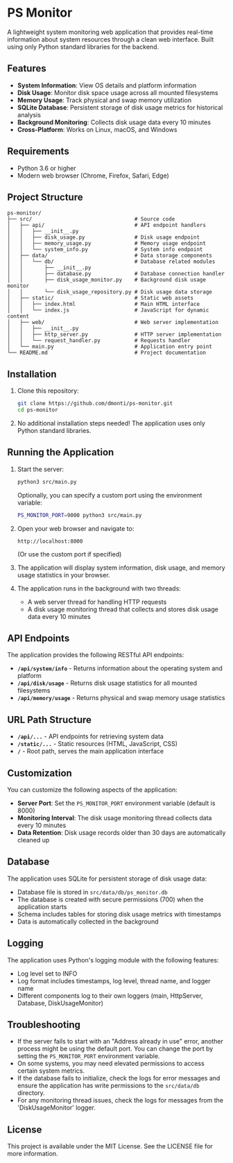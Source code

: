 # PS Monitor

A lightweight system monitoring web application that provides real-time information about system resources through a clean web interface. Built using only Python standard libraries for the backend.

## Features

- **System Information**: View OS details and platform information
- **Disk Usage**: Monitor disk space usage across all mounted filesystems
- **Memory Usage**: Track physical and swap memory utilization
- **SQLite Database**: Persistent storage of disk usage metrics for historical analysis
- **Background Monitoring**: Collects disk usage data every 10 minutes
- **Cross-Platform**: Works on Linux, macOS, and Windows

## Requirements

- Python 3.6 or higher
- Modern web browser (Chrome, Firefox, Safari, Edge)

## Project Structure

```
ps-monitor/
├── src/                                 # Source code
│   ├── api/                             # API endpoint handlers
│   │   ├── __init__.py
│   │   ├── disk_usage.py                # Disk usage endpoint
│   │   ├── memory_usage.py              # Memory usage endpoint
│   │   └── system_info.py               # System info endpoint
│   ├── data/                            # Data storage components
│   │   └── db/                          # Database related modules
│   │       ├── __init__.py
│   │       ├── database.py              # Database connection handler
│   │       ├── disk_usage_monitor.py    # Background disk usage monitor
│   │       └── disk_usage_repository.py # Disk usage data storage
│   ├── static/                          # Static web assets
│   │   ├── index.html                   # Main HTML interface
│   │   └── index.js                     # JavaScript for dynamic content
│   ├── web/                             # Web server implementation
│   │   ├── __init__.py
│   │   ├── http_server.py               # HTTP server implementation
│   │   └── request_handler.py           # Requests handler
│   └── main.py                          # Application entry point
└── README.md                            # Project documentation
```

## Installation

1. Clone this repository:
   ```bash
   git clone https://github.com/dmonti/ps-monitor.git
   cd ps-monitor
   ```

2. No additional installation steps needed! The application uses only Python standard libraries.

## Running the Application

1. Start the server:
   ```bash
   python3 src/main.py
   ```

   Optionally, you can specify a custom port using the environment variable:
   ```bash
   PS_MONITOR_PORT=9000 python3 src/main.py
   ```

2. Open your web browser and navigate to:
   ```
   http://localhost:8000
   ```
   (Or use the custom port if specified)

3. The application will display system information, disk usage, and memory usage statistics in your browser.

4. The application runs in the background with two threads:
   - A web server thread for handling HTTP requests
   - A disk usage monitoring thread that collects and stores disk usage data every 10 minutes

## API Endpoints

The application provides the following RESTful API endpoints:

- **`/api/system/info`** - Returns information about the operating system and platform
- **`/api/disk/usage`** - Returns disk usage statistics for all mounted filesystems
- **`/api/memory/usage`** - Returns physical and swap memory usage statistics

## URL Path Structure

- **`/api/...`** - API endpoints for retrieving system data
- **`/static/...`** - Static resources (HTML, JavaScript, CSS)
- **`/`** - Root path, serves the main application interface

## Customization

You can customize the following aspects of the application:

- **Server Port**: Set the `PS_MONITOR_PORT` environment variable (default is 8000)
- **Monitoring Interval**: The disk usage monitoring thread collects data every 10 minutes
- **Data Retention**: Disk usage records older than 30 days are automatically cleaned up

## Database

The application uses SQLite for persistent storage of disk usage data:

- Database file is stored in `src/data/db/ps_monitor.db`
- The database is created with secure permissions (700) when the application starts
- Schema includes tables for storing disk usage metrics with timestamps
- Data is automatically collected in the background

## Logging

The application uses Python's logging module with the following features:

- Log level set to INFO
- Log format includes timestamps, log level, thread name, and logger name
- Different components log to their own loggers (main, HttpServer, Database, DiskUsageMonitor)

## Troubleshooting

- If the server fails to start with an "Address already in use" error, another process might be using the default port. You can change the port by setting the `PS_MONITOR_PORT` environment variable.
- On some systems, you may need elevated permissions to access certain system metrics.
- If the database fails to initialize, check the logs for error messages and ensure the application has write permissions to the `src/data/db` directory.
- For any monitoring thread issues, check the logs for messages from the 'DiskUsageMonitor' logger.

## License

This project is available under the MIT License. See the LICENSE file for more information.